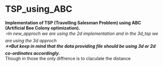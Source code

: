 # TSP_using_ABC
**Implementation of TSP (Travelling Salesman Problem) using ABC (Artificial Bee Colony optimization).** \
*:star:In new_approch we are using the 2d implementation and in the 3d_tsp we are using the 3d approch*\
***:star::star:But keep in mind that the data providing file should be using 3d or 2d co-ordinates accordingly.***\
Though in those the only diffrence is to claculate the distance
